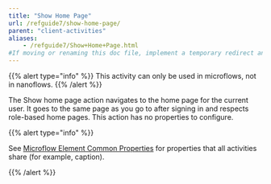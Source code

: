 ```yaml
---
title: "Show Home Page"
url: /refguide7/show-home-page/
parent: "client-activities"
aliases:
    - /refguide7/Show+Home+Page.html
#If moving or renaming this doc file, implement a temporary redirect and let the respective team know they should update the URL in the product. See Mapping to Products for more details.
---
```


{{% alert type="info" %}}
This activity can only be used in microflows, not in nanoflows.
{{% /alert %}}

The Show home page action navigates to the home page for the current user. It goes to the same page as you go to after signing in and respects role-based home pages. This action has no properties to configure.

{{% alert type="info" %}}

See [Microflow Element Common Properties](/refguide/microflow-element-common-properties/) for properties that all activities share (for example, caption).

{{% /alert %}}
